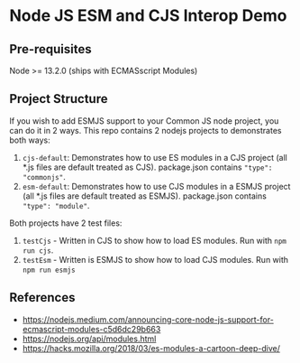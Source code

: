 # Node JS ESM and CJS Interop Demo

## Pre-requisites

Node >= 13.2.0 (ships with ECMASscript Modules)

## Project Structure

If you wish to add ESMJS support to your Common JS node project, you can do it in 2 ways. This repo contains 2 nodejs projects to demonstrates both ways:

1. `cjs-default`: Demonstrates how to use ES modules in a CJS project (all \*.js files are default treated as CJS). package.json contains `"type": "commonjs"`.
1. `esm-default`: Demonstrates how to use CJS modules in a ESMJS project (all \*.js files are default treated as ESMJS). package.json contains `"type": "module"`.

Both projects have 2 test files:

1. `testCjs` - Written in CJS to show how to load ES modules. Run with `npm run cjs`.
2. `testEsm` - Written is ESMJS to show how to load CJS modules. Run with `npm run esmjs`

## References

- https://nodejs.medium.com/announcing-core-node-js-support-for-ecmascript-modules-c5d6dc29b663
- https://nodejs.org/api/modules.html
- https://hacks.mozilla.org/2018/03/es-modules-a-cartoon-deep-dive/
